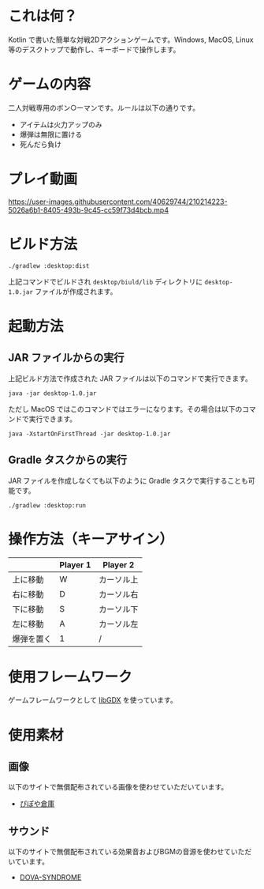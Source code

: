 # これは何？
Kotlin で書いた簡単な対戦2Dアクションゲームです。Windows, MacOS, Linux 等のデスクトップで動作し、キーボードで操作します。

# ゲームの内容
二人対戦専用のボン○ーマンです。ルールは以下の通りです。

* アイテムは火力アップのみ
* 爆弾は無限に置ける
* 死んだら負け

# プレイ動画

https://user-images.githubusercontent.com/40629744/210214223-5026a6b1-8405-493b-9c45-cc59f73d4bcb.mp4

# ビルド方法

```shell
./gradlew :desktop:dist
```

上記コマンドでビルドされ `desktop/biuld/lib` ディレクトリに `desktop-1.0.jar` ファイルが作成されます。

# 起動方法
## JAR ファイルからの実行
上記ビルド方法で作成された JAR ファイルは以下のコマンドで実行できます。

```shell
java -jar desktop-1.0.jar
```

ただし MacOS ではこのコマンドではエラーになります。その場合は以下のコマンドで実行できます。

```shell
java -XstartOnFirstThread -jar desktop-1.0.jar
```

## Gradle タスクからの実行
JAR ファイルを作成しなくても以下のように Gradle タスクで実行することも可能です。

```shell
./gradlew :desktop:run
```

# 操作方法（キーアサイン）

|       | Player 1 | Player 2 |
|-------|----------|----------|
| 上に移動  | W        | カーソル上    |
| 右に移動  | D        | カーソル右    |
| 下に移動  | S        | カーソル下    |
| 左に移動  | A        | カーソル左    |
| 爆弾を置く | 1        | /        |

# 使用フレームワーク
ゲームフレームワークとして [libGDX](https://libgdx.com/) を使っています。

# 使用素材
## 画像
以下のサイトで無償配布されている画像を使わせていただいています。

* [ぴぽや倉庫](https://pipoya.net/sozai/)

## サウンド
以下のサイトで無償配布されている効果音およびBGMの音源を使わせていただいています。

* [DOVA-SYNDROME](https://dova-s.jp/)
